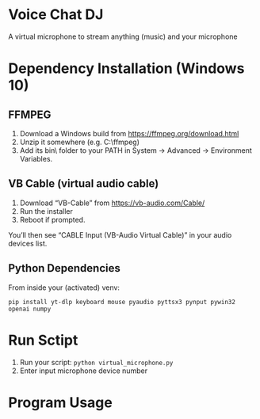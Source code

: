 # Voice Chat DJ

A virtual microphone to stream anything (music) and your microphone

# Dependency Installation (Windows 10)

## FFMPEG

1. Download a Windows build from https://ffmpeg.org/download.html
2. Unzip it somewhere (e.g. C:\ffmpeg\)
3. Add its bin\ folder to your PATH in System → Advanced → Environment Variables.

## VB Cable (virtual audio cable)

1. Download “VB-Cable” from https://vb-audio.com/Cable/
2. Run the installer
3. Reboot if prompted.

You’ll then see “CABLE Input (VB-Audio Virtual Cable)” in your audio devices list.

## Python Dependencies

From inside your (activated) venv:

`pip install yt-dlp keyboard mouse pyaudio pyttsx3 pynput pywin32 openai numpy`

# Run Sctipt

1. Run your script: `python virtual_microphone.py`
2. Enter input microphone device number

# Program Usage
